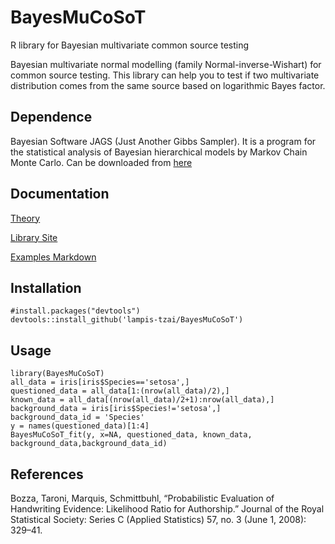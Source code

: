 # BayesMuCoSoT
R library for Bayesian multivariate common source testing

Bayesian multivariate normal modelling (family Normal-inverse-Wishart) for common source testing. This library can help you to test if two multivariate distribution comes from the same source based on logarithmic Bayes factor. 

## Dependence

Bayesian Software JAGS (Just Another Gibbs Sampler). It is a program for the statistical analysis of Bayesian hierarchical models by Markov Chain Monte Carlo.
Can be downloaded from [here](https://sourceforge.net/projects/mcmc-jags/) 

## Documentation

[Theory]()

[Library Site](https://lampis-tzai.github.io/BayesMuCoSoT/)

[Examples Markdown]()

## Installation
```
#install.packages("devtools")
devtools::install_github('lampis-tzai/BayesMuCoSoT')
```
## Usage

```
library(BayesMuCoSoT)
all_data = iris[iris$Species=='setosa',]
questioned_data = all_data[1:(nrow(all_data)/2),]
known_data = all_data[(nrow(all_data)/2+1):nrow(all_data),]
background_data = iris[iris$Species!='setosa',]
background_data_id = 'Species'
y = names(questioned_data)[1:4]
BayesMuCoSoT_fit(y, x=NA, questioned_data, known_data, background_data,background_data_id)
```


## References

Bozza, Taroni, Marquis, Schmittbuhl, “Probabilistic Evaluation of Handwriting Evidence: Likelihood Ratio for Authorship.” Journal of the Royal Statistical Society: Series C (Applied Statistics) 57, no. 3 (June 1, 2008): 329–41. 
